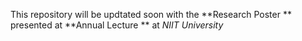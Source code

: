This repository will be updtated soon with the **Research Poster ** presented at **Annual Lecture ** at *NIIT University* 
